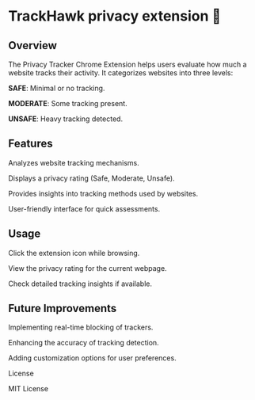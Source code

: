 # TrackHawk privacy extension 🦅

## Overview

The Privacy Tracker Chrome Extension helps users evaluate how much a website tracks their activity. 
It categorizes websites into three levels:

<span style="font-weight: bold;">SAFE</span>: Minimal or no tracking.


**MODERATE**: Some tracking present.

**UNSAFE**: Heavy tracking detected.

## Features

Analyzes website tracking mechanisms.

Displays a privacy rating (Safe, Moderate, Unsafe).

Provides insights into tracking methods used by websites.

User-friendly interface for quick assessments.

## Usage

Click the extension icon while browsing.

View the privacy rating for the current webpage.

Check detailed tracking insights if available.

## Future Improvements

Implementing real-time blocking of trackers.

Enhancing the accuracy of tracking detection.

Adding customization options for user preferences.

License

MIT License
